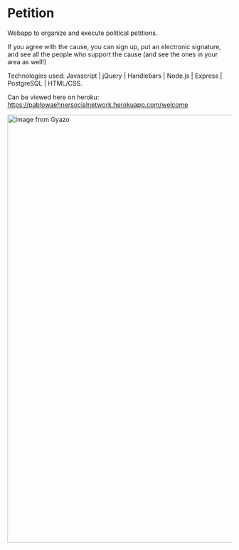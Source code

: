 # Petition

Webapp to organize and execute political petitions.

If you agree with the cause, you can sign up, put an electronic signature, and see all the people who support the cause (and see the ones in your area as well!)

Technologies used: Javascript | jQuery | Handlebars | Node.js | Express | PostgreSQL | HTML/CSS.

Can be viewed here on heroku: https://pablowaehnersocialnetwork.herokuapp.com/welcome

<a href="https://gyazo.com/12b03c03e7ccc97e7eee3cf365ad6e63"><img src="https://i.gyazo.com/12b03c03e7ccc97e7eee3cf365ad6e63.gif" alt="Image from Gyazo" width="960"/></a>
